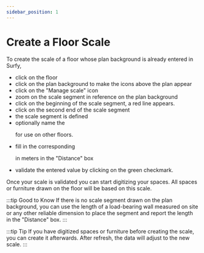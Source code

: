 ```yaml
---
sidebar_position: 1
---
```




# Create a Floor Scale

<Youtube code="LarL_Da1UPw"/>

To create the scale of a floor whose plan background is already entered in Surfy,

-   click on the floor
-   click on the plan background to make the icons above the plan appear
-   click on the "Manage scale" icon
-   zoom on the scale segment in reference on the plan background
-   click on the beginning of the scale segment, a red line appears.
-   click on the second end of the scale segment
-   the scale segment is defined
-   optionally name the <P code="mapScale:name" /> for use on other floors.
-   fill in the corresponding <P code="mapScale:length" /> in meters in the "Distance" box
-   validate the entered value by clicking on the green checkmark.


Once your scale is validated you can start digitizing your spaces.
All spaces or furniture drawn on the floor will be based on this scale.

:::tip Good to Know
If there is no scale segment drawn on the plan background, you can use the length of a load-bearing wall measured on site or any other reliable dimension to place the segment and report the length in the "Distance" box.
:::

:::tip Tip
If you have digitized spaces or furniture before creating the scale, you can create it afterwards. After refresh, the data will adjust to the new scale.
:::


